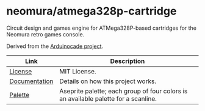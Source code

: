 # neomura/atmega328p-cartridge

Circuit design and games engine for ATMega328P-based cartridges for the Neomura retro games console.

Derived from the [Arduinocade project](https://github.com/rossumur/Arduinocade).

| Link                                       | Description                                                                         |
| ------------------------------------------ | ----------------------------------------------------------------------------------- |
| [License](./license.md)                    | MIT License.                                                                        |
| [Documentation](./documentation/readme.md) | Details on how this project works.                                                  |
| [Palette](./palette.aseprite)              | Aseprite palette; each group of four colors is an available palette for a scanline. |
